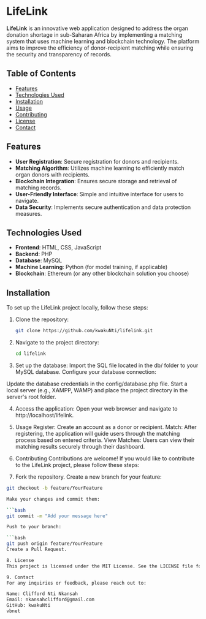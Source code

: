 # LifeLink

**LifeLink** is an innovative web application designed to address the organ donation shortage in sub-Saharan Africa by implementing a matching system that uses machine learning and blockchain technology. The platform aims to improve the efficiency of donor-recipient matching while ensuring the security and transparency of records.

## Table of Contents

- [Features](#features)
- [Technologies Used](#technologies-used)
- [Installation](#installation)
- [Usage](#usage)
- [Contributing](#contributing)
- [License](#license)
- [Contact](#contact)

## Features

- **User Registration**: Secure registration for donors and recipients.
- **Matching Algorithm**: Utilizes machine learning to efficiently match organ donors with recipients.
- **Blockchain Integration**: Ensures secure storage and retrieval of matching records.
- **User-Friendly Interface**: Simple and intuitive interface for users to navigate.
- **Data Security**: Implements secure authentication and data protection measures.

## Technologies Used

- **Frontend**: HTML, CSS, JavaScript
- **Backend**: PHP
- **Database**: MySQL
- **Machine Learning**: Python (for model training, if applicable)
- **Blockchain**: Ethereum (or any other blockchain solution you choose)

## Installation

To set up the LifeLink project locally, follow these steps:

1. Clone the repository:
   ```bash
   git clone https://github.com/kwakuNti/lifelink.git

2. Navigate to the project directory:
   ```bash
   cd lifelink

3. Set up the database:
Import the SQL file located in the db/ folder to your MySQL database.
Configure your database connection:

Update the database credentials in the config/database.php file.
Start a local server (e.g., XAMPP, WAMP) and place the project directory in the server's root folder.

4. Access the application:
Open your web browser and navigate to http://localhost/lifelink.

5. Usage
Register: Create an account as a donor or recipient.
Match: After registering, the application will guide users through the matching process based on entered criteria.
View Matches: Users can view their matching results securely through their dashboard.

6. Contributing
Contributions are welcome! If you would like to contribute to the LifeLink project, please follow these steps:

7. Fork the repository.
Create a new branch for your feature:
```bash
git checkout -b feature/YourFeature

Make your changes and commit them:

```bash
git commit -m "Add your message here"

Push to your branch:

```bash
git push origin feature/YourFeature
Create a Pull Request.

8. License
This project is licensed under the MIT License. See the LICENSE file for more details.

9. Contact
For any inquiries or feedback, please reach out to:

Name: Clifford Nti Nkansah
Email: nkansahclifford@gmail.com
GitHub: kwakuNti
vbnet
